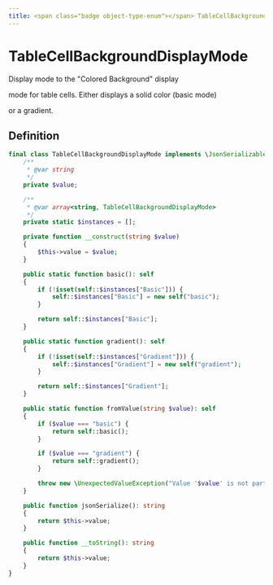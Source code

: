```yaml
---
title: <span class="badge object-type-enum"></span> TableCellBackgroundDisplayMode
---
```

# <span class="badge object-type-enum"></span> TableCellBackgroundDisplayMode

Display mode to the "Colored Background" display

mode for table cells. Either displays a solid color (basic mode)

or a gradient.

## Definition

```php
final class TableCellBackgroundDisplayMode implements \JsonSerializable, \Stringable {
    /**
     * @var string
     */
    private $value;

    /**
     * @var array<string, TableCellBackgroundDisplayMode>
     */
    private static $instances = [];

    private function __construct(string $value)
    {
        $this->value = $value;
    }

    public static function basic(): self
    {
        if (!isset(self::$instances["Basic"])) {
            self::$instances["Basic"] = new self("basic");
        }

        return self::$instances["Basic"];
    }

    public static function gradient(): self
    {
        if (!isset(self::$instances["Gradient"])) {
            self::$instances["Gradient"] = new self("gradient");
        }

        return self::$instances["Gradient"];
    }

    public static function fromValue(string $value): self
    {
        if ($value === "basic") {
            return self::basic();
        }

        if ($value === "gradient") {
            return self::gradient();
        }

        throw new \UnexpectedValueException("Value '$value' is not part of the enum TableCellBackgroundDisplayMode");
    }

    public function jsonSerialize(): string
    {
        return $this->value;
    }

    public function __toString(): string
    {
        return $this->value;
    }
}

```

